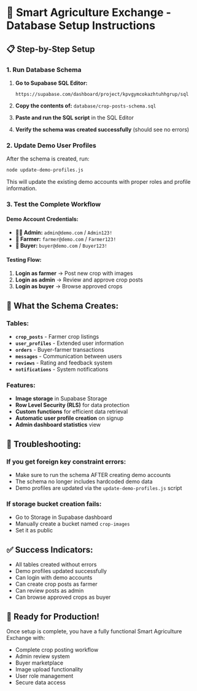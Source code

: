 # 🚀 Smart Agriculture Exchange - Database Setup Instructions

## 📋 Step-by-Step Setup

### 1. Run Database Schema
1. **Go to Supabase SQL Editor:**
   ```
   https://supabase.com/dashboard/project/kpvgymcokazhtuhhgrup/sql
   ```

2. **Copy the contents of:** `database/crop-posts-schema.sql`

3. **Paste and run the SQL script** in the SQL Editor

4. **Verify the schema was created successfully** (should see no errors)

### 2. Update Demo User Profiles
After the schema is created, run:
```bash
node update-demo-profiles.js
```

This will update the existing demo accounts with proper roles and profile information.

### 3. Test the Complete Workflow

#### Demo Account Credentials:
- **👨‍💼 Admin:** `admin@demo.com` / `Admin123!`
- **🌱 Farmer:** `farmer@demo.com` / `Farmer123!`
- **🏢 Buyer:** `buyer@demo.com` / `Buyer123!`

#### Testing Flow:
1. **Login as farmer** → Post new crop with images
2. **Login as admin** → Review and approve crop posts
3. **Login as buyer** → Browse approved crops

## 🎯 What the Schema Creates:

### Tables:
- **`crop_posts`** - Farmer crop listings
- **`user_profiles`** - Extended user information
- **`orders`** - Buyer-farmer transactions
- **`messages`** - Communication between users
- **`reviews`** - Rating and feedback system
- **`notifications`** - System notifications

### Features:
- **Image storage** in Supabase Storage
- **Row Level Security (RLS)** for data protection
- **Custom functions** for efficient data retrieval
- **Automatic user profile creation** on signup
- **Admin dashboard statistics** view

## 🔧 Troubleshooting:

### If you get foreign key constraint errors:
- Make sure to run the schema AFTER creating demo accounts
- The schema no longer includes hardcoded demo data
- Demo profiles are updated via the `update-demo-profiles.js` script

### If storage bucket creation fails:
- Go to Storage in Supabase dashboard
- Manually create a bucket named `crop-images`
- Set it as public

## ✅ Success Indicators:
- All tables created without errors
- Demo profiles updated successfully
- Can login with demo accounts
- Can create crop posts as farmer
- Can review posts as admin
- Can browse approved crops as buyer

## 🎉 Ready for Production!
Once setup is complete, you have a fully functional Smart Agriculture Exchange with:
- Complete crop posting workflow
- Admin review system
- Buyer marketplace
- Image upload functionality
- User role management
- Secure data access
